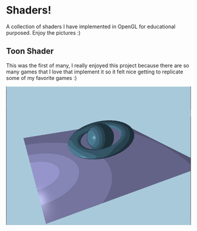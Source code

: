 # Shaders!

A collection of shaders I have implemented in OpenGL for educational purposed. Enjoy the pictures :)

## Toon Shader

This was the first of many, I really enjoyed this project because there are so many games that I love that implement it so it felt nice getting to replicate some of my favorite games :)

![Toon Shader](./ToonShader.png)
